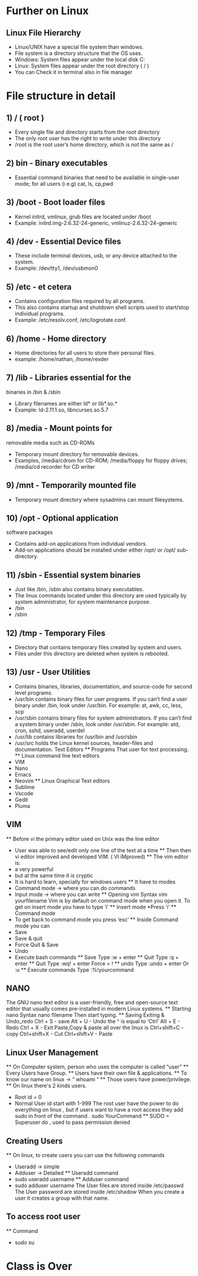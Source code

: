 # Further on Linux
## Linux File Hierarchy
*  Linux/UNIX have a special
file system than windows.
*  File system is a directory
structure that the OS uses.
* Windows: System files appear under the
local disk C:
* Linux: System files appear under the root
directory ( / )
* You can Check it in terminal also in file manager
# File structure in detail
## 1) / ( root )
* Every single file and directory starts from the
root directory
* The only root user has the right to write under this
directory
* /root is the root user’s home directory, which is not the
same as /
## 2) bin - Binary executables
* Essential command binaries that need to be available in
single-user mode; for all
users
i) e.g) cat, ls, cp,pwd
## 3) /boot - Boot loader files
* Kernel initrd, vmlinux, grub files are located under /boot
* Example:
initrd.img-2.6.32-24-generic,
vmlinuz-2.6.32-24-generic
## 4) /dev - Essential Device files
*  These include terminal devices, usb, or any device
attached to the system.
* Example: /dev/tty1,
/dev/usbmon0
## 5) /etc - et cetera
* Contains configuration files
required by all programs.
* This also contains startup and shutdown shell scripts used to
start/stop individual programs.
* Example: /etc/resolv.conf,
/etc/logrotate.conf.
## 6) /home - Home directory
* Home directories for all users to store their personal files.
* example: /home/nathan,
/home/rexder
## 7) /lib - Libraries essential for the
binaries in /bin & /sbin
* Library filenames are either ld* or lib*.so.*
* Example: ld-2.11.1.so, libncurses.so.5.7
## 8) /media - Mount points for
removable media such as CD-ROMs
* Temporary mount directory
for removable devices.
* Examples, /media/cdrom for CD-ROM; /media/floppy for floppy drives; /media/cd
recorder for CD writer
## 9) /mnt - Temporarily mounted file
* Temporary mount directory where sysadmins can mount
filesystems.
## 10) /opt - Optional application
software packages
* Contains add-on applications
from individual vendors.
* Add-on applications should be
installed under either /opt/ or
/opt/ sub-directory.
## 11) /sbin - Essential system binaries
* Just like /bin, /sbin also
contains binary executables.
* The linux commands located under this directory are used typically by system
administrator, for system
maintenance purpose.
* /bin
* /sbin
## 12) /tmp - Temporary Files
* Directory that contains
temporary files created by
system and users.
* Files under this directory are deleted when system is
rebooted.
## 13) /usr - User Utilities
* Contains binaries, libraries, documentation, and
source-code for second level programs.
* /usr/bin contains binary files for user programs. If
you can’t find a user binary under /bin, look under
/usr/bin. For example: at, awk, cc, less, scp
* /usr/sbin contains binary files for system
administrators. If you can’t find a system binary
under /sbin, look under /usr/sbin. For example: atd,
cron, sshd, useradd, userdel
* /usr/lib contains libraries for /usr/bin and
/usr/sbin
* /usr/src holds the Linux kernel sources,
header-files and documentation.
Text Editors
** Programs That user for text processing.
** Linux command line text editors
* VIM
* Nano
* Emacs
* Neovim
** Linux Graphical Text editors
* Sublime
* Vscode
* Gedit
* Pluma
## VIM
** Before vi the primary editor used on Unix was the line editor
* User was able to see/edit only one line of the text at a time
** Then then vi editor improved and developed VIM. ( VI iMproved)
** The vim editor is:
* a very powerful
* but at the same time it is cryptic
* It is hard to learn, specially for windows users
** It have to modes
* Command mode -> where you can do commands
* Input mode -> where you can write
** Opening vim
Syntax 
vim yourfilename
Vim is by default on command mode when you open it.
To get on insert mode you
have to type ‘i’
** Insert mode
*Press ‘i’
** Command mode
* To get back to command mode you press ‘esc’
** Inside Command mode you can
* Save
* Save & quit
* Force Quit & Save
* Undo
* Execute bash commands
** Save
Type
:w +
enter
** Quit
Type
:q +
enter
** Quit
Type
:wq! +
enter
Force = !
** undo
Type
:undo +
enter
Or :u
** Execute commands
Type
:%!yourcommand
## NANO
The GNU nano text editor is a user-friendly,
free and open-source text editor that
usually comes pre-installed in modern Linux
systems.
** Starting nano
Syntax
nano filename
Then start typing.
** Saving Exiting & Undo_redo
Ctrl + S - save
Alt + U - Undo the ^ is equal to ‘Ctrl’
Alt + E - Redo
Ctrl + X - Exit
Paste,Copy & paste all over the linux is
Ctrl+shift+C - copy
Ctrl+shift+X - Cut
Ctrl+shift+V - Paste
## Linux User Management
** On Computer system, person who uses the computer is called “user”
** Every Users have Group.
** Users have their own file & applications.
** To know our name on linux -> “ whoami “
** Those users have power/privilege.
** On linux there's 2 kinds users.
* Root id = 0
* Normal User id start with 1-999
The root user have the power to do everything on linux ,
but if users want to have a root access they add sudo in front of the command .
sudo YourCommand
** SUDO = Superuser do , used to pass permission denied
## Creating Users
** On linux, to create users you can use the following commands
* Useradd -> simple
* Adduser -> Detailed
** Useradd command
* sudo useradd username
** Adduser command
* sudo adduser username
The User files are stored inside /etc/passwd
The User password are stored inside /etc/shadow
When you create a user it creates a group with that name.
## To access root user
** Command
* sudo su
# Class is Over
